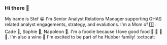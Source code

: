### Hi there 👋
My name is Stef :grinning:  I'm Senior Analyst Relations Manager supporting GHAS related analyst engagements, strategy, and evalutions. I'm a Mom of :three: : Cade :boy:, Sophie :girl:,  Napoleon :dog:. I'm a foodie because I love good food :pizza: :sushi: :ramen: :cake:. I'm also a wino :wine_glass:  I'm excited to be part of he Hubber family! :octocat:

<!--
**stefcox/StefCox** is a ✨ _special_ ✨ repository because its `README.md` (this file) appears on your GitHub profile.

Here are some ideas to get you started:

- 🔭 I’m currently working on ...
- 🌱 I’m currently learning ...
- 👯 I’m looking to collaborate on ...
- 🤔 I’m looking for help with ...
- 💬 Ask me about ...
- 📫 How to reach me: ...
- 😄 Pronouns: ...
- ⚡ Fun fact: ...
-->
